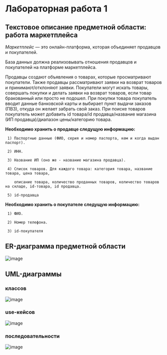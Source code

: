 # Лабораторная работа 1

## Текстовое описание предметной области: работа маркетплейса

*Маркетплейс* — это онлайн-платформа, которая объединяет продавцов и покупателей. 

База данных должна реализовывать отношения продавцов и покупателей на платформе маркетплейса.

Продавцы создают объявления о товарах, которые просматривают покупатели. Также продавцы рассматривают заявки на возврат товаров и принимают/отклоняют заявки. Покупатели могут искать товары, совершать покупки и делать заявки на возврат товаров, если товар бракованный или просто не подошел. При покупки товара покупатель вводит данные банковской карты и выбирает пункт выдачи заказов (ПВЗ), откуда он желает забрать свой заказ. При поиске товаров покупатель может добавить id товара/id продавца/название магазина (ИП продавца)/диапазон цены/категорию товара.

**Необходимо хранить о продавце следущую информацию:**

     1) Паспортные данные (ФИО, серия и номер паспорта, кем и когда выдан паспорт).
     
     2) ИНН.

     3) Название ИП (оно же - название магазина продавца).

     4) Список товаров. Для каждого товара: категория товара, название товара, цена товара, 
     
        описание товара, количество проданных товаров, количество товаров на складе, id-товара, id продавца.

     5) id-продавца

**Необходимо хранить о покупателе следущую информацию:**

     1) ФИО.

     2) Номер телефона.

     3) id-покупателя

## ER-диаграмма предметной области

![image](https://github.com/user-attachments/assets/4d84ec9f-1903-4d6e-ad0b-4f32611288c4)

## UML-диаграммы

### классов

![image](https://github.com/user-attachments/assets/86c72b72-67a8-45a1-8bc5-f9927e3342af)

### use-кейсов

![image](https://github.com/user-attachments/assets/9731ba86-80bf-4901-a91e-dcfb2794bd73)

### последовательности

![image](https://github.com/user-attachments/assets/12e81ca3-bd58-4bf1-a9c3-0e8a9cf94b84)












